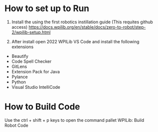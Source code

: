 # How to set up to Run
1. Install the using the first robotics instillation guide (This requites github access)
https://docs.wpilib.org/en/stable/docs/zero-to-robot/step-2/wpilib-setup.html

2. After install open 2022 WPILib VS Code and install the following extensions
- Beautify
- Code Spell Checker
- GitLens
- Extension Pack for Java
- Pylance
- Python
- Visual Studio IntelliCode

# How to Build Code
Use the ctrl + shift + p keys to open the command pallet
WPILib: Build Robot Code